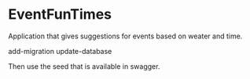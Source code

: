 # EventFunTimes
Application that gives suggestions for events based on weater and time.

add-migration
update-database 

Then use the seed that is available in swagger. 
